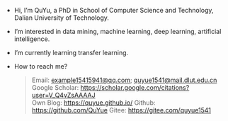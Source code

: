 - Hi, I’m QuYu, a PhD in School of Computer Science and Technology, Dalian University of Technology.
- I’m interested in data mining, machine learning, deep learning, artificial intelligence.
- I’m currently learning transfer learning.

- How to reach me? 
  > Email: example15415941@qq.com; quyue1541@mail.dlut.edu.cn   
  > Google Scholar: https://scholar.google.com/citations?user=V_Q4vZsAAAAJ    
  > Own Blog: https://quyue.github.io/
  > Github: https://github.com/QuYue
  > Gitee: https://gitee.com/quyue1541

<!---
QuYue/QuYue is a ✨ special ✨ repository because its `README.md` (this file) appears on your GitHub profile.
You can click the Preview link to take a look at your changes.
--->
